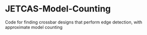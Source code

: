 # JETCAS-Model-Counting
Code for finding crossbar designs that perform edge detection, with approximate model counting
